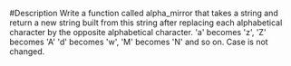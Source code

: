 #Description
Write a function called alpha_mirror that takes a string and return a new string built from this string after replacing each alphabetical character by the opposite alphabetical character.  'a' becomes 'z', 'Z' becomes 'A' 'd' becomes 'w', 'M' becomes 'N'  and so on.  Case is not changed.
